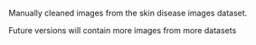 Manually cleaned images from the skin disease images dataset.

Future versions will contain more images from more datasets
